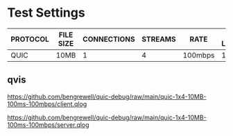 # Test Settings

|PROTOCOL|FILE SIZE|CONNECTIONS|STREAMS|RATE|ADDED LATENCY|
|---|---|---|---|---|---|
|QUIC|10MB|1|4|100mbps|100ms|

## qvis

https://github.com/bengrewell/quic-debug/raw/main/quic-1x4-10MB-100ms-100mbps/client.qlog

https://github.com/bengrewell/quic-debug/raw/main/quic-1x4-10MB-100ms-100mbps/server.qlog
